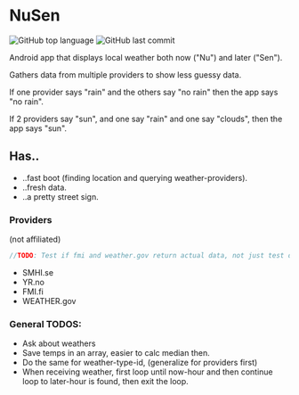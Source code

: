 # NuSen 

![GitHub top language](https://img.shields.io/github/languages/top/Bjorkgren/NuSen)
![GitHub last commit](https://img.shields.io/github/last-commit/Bjorkgren/NuSen) 

Android app that displays local weather both now ("Nu") and later ("Sen").

Gathers data from multiple providers to show less guessy data. 

If one provider says "rain" and the others say "no rain" then the app says "no rain". 

If 2 providers say "sun", and one say "rain" and one say "clouds", then the app says "sun".

## Has..

* ..fast boot (finding location and querying weather-providers).
* ..fresh data.
* ..a pretty street sign.

### Providers
(not affiliated)

```java
//TODO: Test if fmi and weather.gov return actual data, not just test data.
```
* SMHI.se
* YR.no
* FMI.fi
* WEATHER.gov

### General TODOS:
* Ask about weathers
* Save temps in an array, easier to calc median then.
* Do the same for weather-type-id, (generalize for providers first)
* When receiving weather, first loop until now-hour and then continue loop to later-hour is found, then exit the loop.
